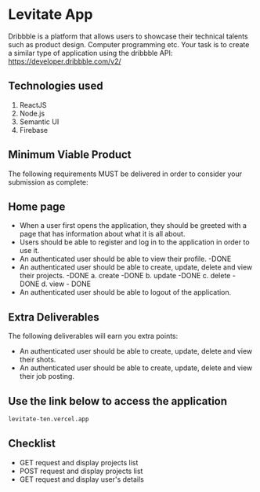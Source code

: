 # Levitate App

Dribbble is a platform that allows users to showcase their technical talents such as product design. Computer programming etc. Your task is to create a similar type of application using the dribbble API: https://developer.dribbble.com/v2/

## Technologies used
 1. ReactJS
 2. Node.js
 3. Semantic UI
 4. Firebase

## Minimum Viable Product
The following requirements MUST be delivered in order to consider your submission as complete:

## Home page 
- When a user first opens the application, they should be greeted with a page that has information about what it is all about.
- Users should be able to register and log in to the application in order to use it.
- An authenticated user should be able to view their profile. -DONE
- An authenticated user should be able to create, update, delete and view their projects. -DONE
a. create -DONE
b. update -DONE
c. delete - DONE
d. view - DONE
- An authenticated user should be able to logout of the application.

## Extra Deliverables
The following deliverables will earn you extra points:
- An authenticated user should be able to create, update, delete and view their shots.
- An authenticated user should be able to create, update, delete and view their job posting.

## Use the link below to access the application

```bash
levitate-ten.vercel.app
```
## Checklist
 - GET request and display projects list
 - POST request and display projects list
 - GET request and display user's details

 
  